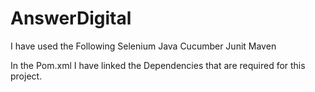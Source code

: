 # AnswerDigital

I have used the Following
Selenium
Java
Cucumber
Junit
Maven

In the Pom.xml  I have linked the Dependencies that are required for this project.
